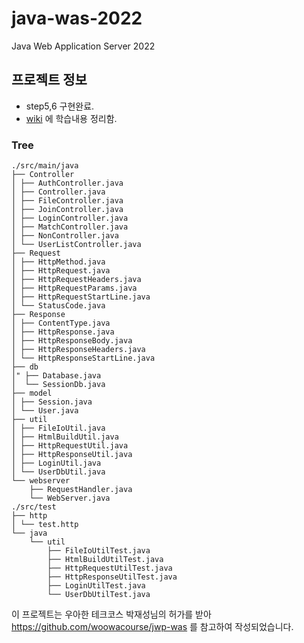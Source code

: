 # java-was-2022
Java Web Application Server 2022

## 프로젝트 정보
- step5,6 구현완료.
- [wiki](https://github.com/jieonkim23/be-java-web-server/wiki) 에 학습내용 정리함.
### Tree
```
./src/main/java
├── Controller
│ ├── AuthController.java
│ ├── Controller.java
│ ├── FileController.java
│ ├── JoinController.java
│ ├── LoginController.java
│ ├── MatchController.java
│ ├── NonController.java
│ └── UserListController.java
├── Request
│ ├── HttpMethod.java
│ ├── HttpRequest.java
│ ├── HttpRequestHeaders.java
│ ├── HttpRequestParams.java
│ ├── HttpRequestStartLine.java
│ └── StatusCode.java
├── Response
│ ├── ContentType.java
│ ├── HttpResponse.java
│ ├── HttpResponseBody.java
│ ├── HttpResponseHeaders.java
│ └── HttpResponseStartLine.java
├── db
│" ├── Database.java
│  └── SessionDb.java
├── model
│ ├── Session.java
│ └── User.java
├── util
│ ├── FileIoUtil.java
│ ├── HtmlBuildUtil.java
│ ├── HttpRequestUtil.java
│ ├── HttpResponseUtil.java
│ ├── LoginUtil.java
│ └── UserDbUtil.java
└── webserver
    ├── RequestHandler.java
    └── WebServer.java
./src/test
├── http
│ └── test.http
└── java
    └── util
        ├── FileIoUtilTest.java
        ├── HtmlBuildUtilTest.java
        ├── HttpRequestUtilTest.java
        ├── HttpResponseUtilTest.java
        ├── LoginUtilTest.java
        └── UserDbUtilTest.java 
```

이 프로젝트는 우아한 테크코스 박재성님의 허가를 받아 https://github.com/woowacourse/jwp-was 
를 참고하여 작성되었습니다.
